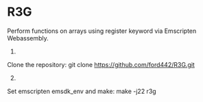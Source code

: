 # R3G
Perform functions on arrays using register keyword via Emscripten Webassembly.




1.
Clone the repository:   git clone https://github.com/ford442/R3G.git


2.
Set emscripten emsdk_env and make:    make -j22 r3g
